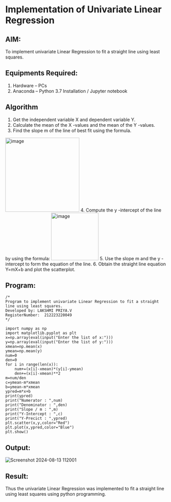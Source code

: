 # Implementation of Univariate Linear Regression
## AIM:
To implement univariate Linear Regression to fit a straight line using least squares.

## Equipments Required:
1. Hardware – PCs
2. Anaconda – Python 3.7 Installation / Jupyter notebook

## Algorithm
1. Get the independent variable X and dependent variable Y.
2. Calculate the mean of the X -values and the mean of the Y -values.
3. Find the slope m of the line of best fit using the formula. 
<img width="231" alt="image" src="https://user-images.githubusercontent.com/93026020/192078527-b3b5ee3e-992f-46c4-865b-3b7ce4ac54ad.png">
4. Compute the y -intercept of the line by using the formula:
<img width="148" alt="image" src="https://user-images.githubusercontent.com/93026020/192078545-79d70b90-7e9d-4b85-9f8b-9d7548a4c5a4.png">
5. Use the slope m and the y -intercept to form the equation of the line.
6. Obtain the straight line equation Y=mX+b and plot the scatterplot.

## Program:
```
/*
Program to implement univariate Linear Regression to fit a straight line using least squares.
Developed by: LAKSHMI PRIYA.V
RegisterNumber:  212223220049
*/

import numpy as np
import matplotlib.pyplot as plt
x=np.array(eval(input("Enter the list of x:")))
y=np.array(eval(input("Enter the list of y:")))
xmean=np.mean(x)
ymean=np.mean(y)
num=0 
den=0 
for i in range(len(x)):
    num+=(x[i]-xmean)*(y[i]-ymean)
    den+=(x[i]-xmean)**2
m=num/den
c=ymean-m*xmean
b=ymean-m*xmean
ypred=m*x+b
print(ypred)
print("Numerator : ",num)
print("Denominator : ",den)
print("Slope / m : ",m)
print("Y-Intercept : ",c)
print("Y-Precict : ",ypred)
plt.scatter(x,y,color="Red")
plt.plot(x,ypred,color="Blue")
plt.show()
```
## Output:
![Screenshot 2024-08-13 112001](https://github.com/user-attachments/assets/1512f777-a2bd-4a68-bdce-a788fde01ecc)

## Result:
Thus the univariate Linear Regression was implemented to fit a straight line using least squares using python programming.
